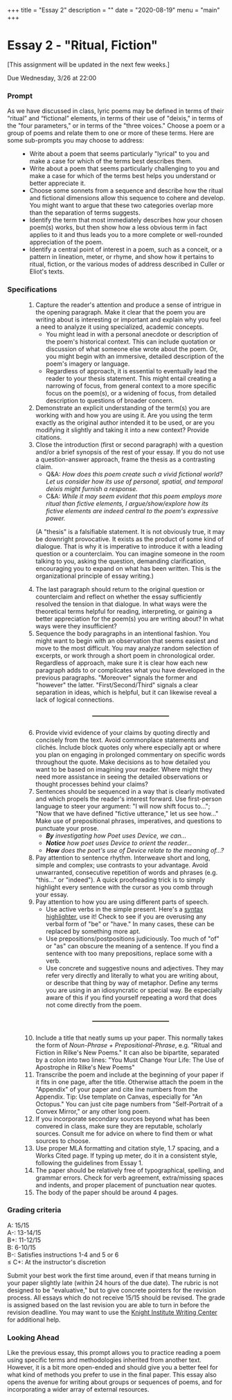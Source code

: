 +++
title = "Essay 2"
description = ""
date = "2020-08-19"
menu = "main"
+++

<div class="essay">

# Essay 2 - "Ritual, Fiction"

[This assignment will be updated in the next few weeks.]

Due Wednesday, 3/26 at 22:00

### Prompt
As we have discussed in class, lyric poems may be defined in terms of their “ritual” and “fictional” elements, in terms of their use of "deixis," in terms of the "four parameters," or in terms of the "three voices." Choose a poem or a group of poems and relate them to one or more of these terms. Here are some sub-prompts you may choose to address:
<ul style="margin-left: 2em">
<li> Write about a poem that seems particularly "lyrical" to you and make a case for which of the terms best describes them.
<li> Write about a poem that seems particularly challenging to you and make a case for which of the terms best helps you understand or better appreciate it.
<li> Choose some sonnets from a sequence and describe how the <span class="key">ritual</span> and <span class="key">fictional</span> dimensions allow this sequence to cohere and develop. You might want to argue that these two categories overlap more than the separation of terms suggests.
<li> Identify the term that most immediately describes how your chosen poem(s) works, but then show how a less obvious term in fact applies to it and thus leads you to a more complete or well-rounded appreciation of the poem.
<li> Identify a central point of interest in a poem, such as a conceit, or a pattern in lineation, meter, or rhyme, and show how it pertains to ritual, fiction, or the various modes of address described in  Culler or Eliot's texts.

</ul>

### Specifications
<ol style="margin-left:3em">

<li> Capture the reader's attention and produce a sense of intrigue in the opening paragraph. Make it clear that the poem you are writing about is interesting or important and explain why you feel a need to analyze it using specialized, academic concepts.

* You might lead in with a personal anecdote or description of the poem's historical context. This can include quotation or discussion of what someone else wrote about the poem. Or, you might begin with an immersive, detailed description of the poem's imagery or language.
* Regardless of approach, it is essential to eventually lead the reader to your thesis statement. This might entail creating a narrowing of focus, from general context to a more specific focus on the poem(s), or a widening of focus, from detailed description to questions of broader concern.

<li> Demonstrate an explicit understanding of the term(s) you are working with and how you are using it. Are you using the term exactly as the original author intended it to be used, or are you modifying it slightly and taking it into a new context? Provide citations.
<li> Close the introduction (first or second paragraph) with a question and/or a brief synopsis of the rest of your essay. If you do not use a question-answer approach, frame the thesis as a contrasting claim.

* Q&A: *How does this poem create such a vivid fictional world? Let us consider how its use of personal, spatial, and temporal deixis might furnish a response.*
* C&A: *While it may seem evident that this poem employs more ritual than fictive elements, I argue/show/explore how its fictive elements are indeed central to the poem's expressive power.*

(A "thesis" is a falsifiable statement. It is not obviously true, it may be downright provocative. It exists as the product of some kind of dialogue. That is why it is imperative to introduce it with a leading question or a counterclaim. You can imagine someone in the room talking to you, asking the question, demanding clarification, encouraging you to expand on what has been written. This is the organizational principle of essay writing.)

<li> The last paragraph should return to the original question or counterclaim and reflect on whether the essay sufficiently resolved the tension in that dialogue. In what ways were the theoretical terms helpful for reading, interpreting, or gaining a better appreciation for the poem(s) you are writing about? In what ways were they insufficient?

<li> Sequence the body paragraphs in an intentional fashion. You might want to begin with an observation that seems easiest and move to the most difficult. You may analyze random selection of excerpts, or work through a short poem in chronological order. Regardless of approach, make sure it is clear how each new paragraph adds to or complicates what you have developed in the previous paragraphs. "Moreover" signals the former and "however" the latter. "First/Second/Third" signals a clear separation in ideas, which is helpful, but it can likewise reveal a lack of logical connections.


<hr style="border: .5px solid rgb(147,141,123); margin: 2em auto; width: 40%">

<li> Provide vivid evidence of your claims by quoting directly and concisely from the text. Avoid commonplace statements and clichés. Include block quotes only where especially apt or where you plan on engaging in prolonged commentary on specific words throughout the quote. Make decisions as to how detailed you want to be based on imagining your reader. Where might they need more assistance in seeing the detailed observations or thought processes behind your claims?

<li> Sentences should be sequenced in a way that is clearly motivated and which propels the reader's interest forward. Use first-person language to steer your argument: "I will now shift focus to..."; "Now that we have defined "fictive utterance," let us see how..." Make use of prepositional phrases, imperatives, and questions to punctuate your prose.

* *<b>By</b> investigating how Poet uses Device, we can...*
* *<b>Notice</b> how poet uses Device to orient the reader...*
* *<b>How</b> does the poet's use of Device relate to the meaning of...?*
<li> Pay attention to sentence rhythm. Interweave short and long, simple and complex; use contrasts to your advantage. Avoid unwarranted, consecutive repetition of words and phrases (e.g. "this..." or "indeed"). A quick proofreading trick is to simply highlight every sentence with the cursor as you comb through your essay.

<li> Pay attention to how you are using different parts of speech.

* Use active verbs in the simple present. Here's a <a href="https://english.edward.io">syntax highlighter</a>, use it! Check to see if you are overusing any verbal form of "be" or "have." In many cases, these can be replaced by something more apt.
* Use prepositions/postpositions judiciously. Too much of "of" or "as" can obscure the meaning of a sentence. If you find a sentence with too many prepositions, replace some with a verb.
* Use concrete and suggestive nouns and adjectives. They may refer very directly and literally to what you are writing about, or describe that thing by way of metaphor. Define any terms you are using in an idiosyncratic or special way. Be especially aware of this if you find yourself repeating a word that does not come directly from the poem.


<hr style="border: .5px solid rgb(147,141,123); margin: 2em auto; width: 40%">

<li> Include a title that neatly sums up your paper. This normally takes the form of <i>Noun-Phrase + Prepositional-Phrase</i>, e.g. "Ritual and Fiction in Rilke's New Poems." It can also be bipartite, separated by a colon into two lines: "You Must Change Your Life: The Use of Apostrophe in Rilke's New Poems"
<li> Transcribe the poem and include at the beginning of your paper if it fits in one page, after the title. Otherwise attach the poem in the "Appendix" of your paper and cite line numbers from the Appendix. Tip: Use template on Canvas, especially for "An Octopus." You can just cite page numbers from "Self-Portrait of a Convex Mirror," or any other long poem.
<li> If you incorporate secondary sources beyond what has been convered in class, make sure they are reputable, scholarly sources. Consult me for advice on where to find them or what sources to choose.
<li> Use proper MLA formatting and citation style, 1.7 spacing, and a Works Cited page. If typing up meter, do it in a consistent style, following the guidelines from Essay 1.
<li> The paper should be relatively free of typographical, spelling, and grammar errors. Check for verb agreement, extra/missing spaces and indents, and proper placement of punctuation near quotes.
<li> The body of the paper should be around 4 pages.
</ol>

### Grading criteria

A: 15/15  
A-: 13-14/15  
B+: 11-12/15  
B: 6-10/15  
B-: Satisfies instructions 1-4 and 5 or 6  
≤ C+: At the instructor's discretion

Submit your best work the first time around, even if that means turning in your paper slightly late (within 24 hours of the due date). The rubric is not designed to be "evaluative," but to give concrete pointers for the revision process. All essays which do not receive 15/15 should be revised. The grade is assigned based on the last revision you are able to turn in before the revision deadline. You may want to use the [Knight Institute Writing Center](https://cornell.mywconline.net) for additional help.



### Looking Ahead

Like the previous essay, this prompt allows you to practice reading a poem using specific terms and methodologies inherited from another text. However, it is a bit more open-ended and should give you a better feel for what kind of methods you prefer to use in the final paper. This essay also opens the avenue for writing about groups or sequences of poems, and for incorporating a wider array of external resources.

</div>
